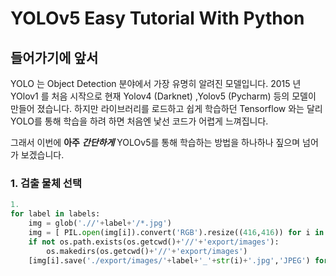 YOLOv5 Easy Tutorial With Python
==============================

들어가기에 앞서
----------
YOLO 는 Object Detection 분야에서 가장 유명히 알려진 모델입니다. 
2015 년 YOlov1 를 처음 시작으로 현재 Yolov4 (Darknet) ,Yolov5 (Pycharm) 등의 모델이 만들어 졌습니다.
하지만 라이브러리를 로드하고 쉽게 학습하던 Tensorflow 와는 달리  YOLO를 통해 학습을 하려 하면 처음엔 낯선 코드가 어렵게 느껴집니다.

그래서 이번에 **아주** ***간단하게*** YOLOv5를 통해 학습하는 방법을 하나하나 짚으며 넘어가 보겠습니다.


### 1. 검출 물체 선택


```python
1. 
for label in labels: 
	img = glob('.//'+label+'/*.jpg')
	img = [ PIL.open(img[i]).convert('RGB').resize((416,416)) for i in range(len(img))]
	if not os.path.exists(os.getcwd()+'//'+'export/images'):
   		os.makedirs(os.getcwd()+'//'+'export/images')
	[img[i].save('./export/images/'+label+'_'+str(i)+'.jpg','JPEG') for i in range(len(img))]
```
